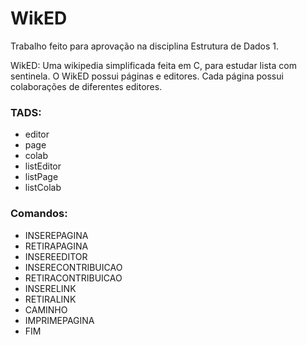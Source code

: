 # WikED

Trabalho feito para aprovação na disciplina Estrutura de Dados 1.

WikED: Uma wikipedia simplificada feita em C, para estudar lista com sentinela. O WikED possui páginas e editores. Cada página possui colaborações de diferentes editores. 

### TADS:

+ editor
+ page
+ colab
+ listEditor
+ listPage
+ listColab

### Comandos:
+ INSEREPAGINA
+ RETIRAPAGINA
+ INSEREEDITOR 
+ INSERECONTRIBUICAO 
+ RETIRACONTRIBUICAO 
+ INSERELINK 
+ RETIRALINK
+ CAMINHO 
+ IMPRIMEPAGINA 
+ FIM